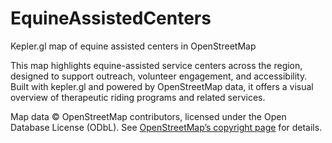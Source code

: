 # EquineAssistedCenters
Kepler.gl map of equine assisted centers in OpenStreetMap

This map highlights equine-assisted service centers across the region, designed to support outreach, volunteer engagement, and accessibility. Built with kepler.gl and powered by OpenStreetMap data, it offers a visual overview of therapeutic riding programs and related services.

Map data © OpenStreetMap contributors, licensed under the Open Database License (ODbL).
See [OpenStreetMap’s copyright page](https://www.openstreetmap.org/copyright) for details.


